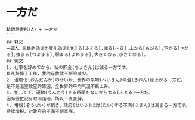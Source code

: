# 一方だ  
```
動詞辞書形(A) + 一方だ  
```　　
## 释义
一直A，此处的动词为变化动词(増える[ふえる],減る[へる],上かる[あがる],下がる[さがる],強まる[つよまる],弱まる[よわまる],大きくなる,小さくなる)。    
## 例文  
1. 仕事を辞めてから、私の貯金(ちょきん)は減る一方です。  
自从辞掉了工作，我的存款就不断的减少。  
2. 温暖化(おんだんか)のせいか、世界の平均(へいきん)気温(きおん)は上がる一方だ。　　
是不是温室效应的原因，全世界的平均气温不断上升。  
3. 忙しくて、運動(うんどう)する時間もないから太る(ふとる)一方だ。  
因为很忙没有时间运动，所以一直变胖。  
4. 増税(ぞうぜい)が続き、政府(せいふ)に対(たい)する不満(ふまん)は高まる一方です。  
持续增税，对政府的不满不断高涨。  